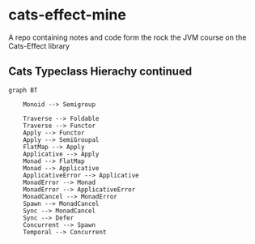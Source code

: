 # cats-effect-mine

A repo containing notes and code form the rock the JVM course on the Cats-Effect library

## Cats Typeclass Hierachy continued

```mermaid
graph BT
    
    Monoid --> Semigroup

    Traverse --> Foldable
    Traverse --> Functor
    Apply --> Functor
    Apply --> SemiGroupal
    FlatMap --> Apply
    Applicative --> Apply
    Monad --> FlatMap
    Monad --> Applicative
    ApplicativeError --> Applicative
    MonadError --> Monad
    MonadError --> ApplicativeError
    MonadCancel --> MonadError
    Spawn --> MonadCancel
    Sync --> MonadCancel
    Sync --> Defer
    Concurrent --> Spawn
    Temporal --> Concurrent
    
    
```